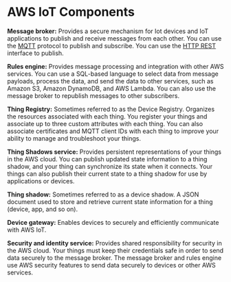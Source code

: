 # AWS IoT Components

**Message broker:** Provides a secure mechanism for Iot devices and IoT applications to publish and receive messages from each other. You can use the [MQTT](http://mqtt.org/faq) protocol to publish and subscribe. You can use the [HTTP REST](https://en.wikipedia.org/wiki/Representational_state_transfer) interface to publish.

**Rules engine:** Provides message processing and integration with other AWS services. You can use a SQL-based language to select data from message payloads, process the data, and send the data to other services, such as Amazon S3, Amazon DynamoDB, and AWS Lambda. You can also use the message broker to republish messages to other subscribers.

**Thing Registry:** Sometimes referred to as the Device Registry. Organizes the resources associated with each thing. You register your things and associate up to three custom attributes with each thing. You can also associate certificates and MQTT client IDs with each thing to improve your ability to manage and troubleshoot your things.

**Thing Shadows service:** Provides persistent representations of your things in the AWS cloud. You can publish updated state information to a thing shadow, and your thing can synchronize its state when it connects. Your things can also publish their current state to a thing shadow for use by applications or devices.

**Thing shadow:** Sometimes referred to as a device shadow. A JSON document used to store and retrieve current state information for a thing \(device, app, and so on\).

**Device gateway:** Enables devices to securely and efficiently communicate with AWS IoT.

**Security and identity service:**  Provides shared responsibility for security in the AWS cloud. Your things must keep their credentials safe in order to send data securely to the message broker. The message broker and rules engine use AWS security features to send data securely to devices or other AWS services.

